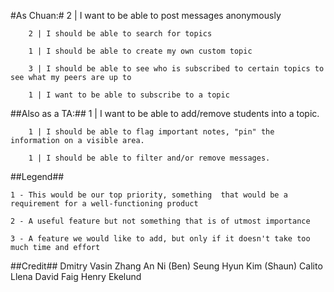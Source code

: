 #As Chuan:#
		2 | I want to be able to post messages anonymously 
		
		2 | I should be able to search for topics
		
		1 | I should be able to create my own custom topic
		
		3 | I should be able to see who is subscribed to certain topics to see what my peers are up to
		
		1 | I want to be able to subscribe to a topic 
		

##Also as a TA:##
		1 | I want to be able to add/remove students into a topic.
		
		1 | I should be able to flag important notes, "pin" the information on a visible area.
		
		1 | I should be able to filter and/or remove messages.
		
##Legend##

	1 - This would be our top priority, something  that would be a requirement for a well-functioning product

	2 - A useful feature but not something that is of utmost importance

	3 - A feature we would like to add, but only if it doesn't take too much time and effort


##Credit##
	Dmitry Vasin
	Zhang An Ni (Ben)
	Seung Hyun Kim (Shaun)
	Calito Llena
	David Faig
	Henry Ekelund
